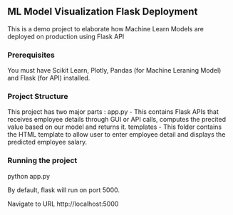 ## ML Model Visualization Flask Deployment
This is a demo project to elaborate how Machine Learn Models are deployed on production using Flask API

### Prerequisites
You must have Scikit Learn, Plotly, Pandas (for Machine Leraning Model) and Flask (for API) installed.

### Project Structure
This project has two major parts :
app.py - This contains Flask APIs that receives employee details through GUI or API calls, computes the precited value based on our model and returns it.
templates - This folder contains the HTML template to allow user to enter employee detail and displays the predicted employee salary.

### Running the project

python app.py

By default, flask will run on port 5000.

Navigate to URL http://localhost:5000

